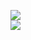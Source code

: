 [![](https://img.shields.io/badge/Made%20With-Github%20Spray-lightgrey.svg?style=for-the-badge&logo=github)](https://github.com/Annihil/github-spray#23099)  
[![](https://i.imgur.com/2DrTn0Z.gif)](https://github.com/Annihil/github-spray)